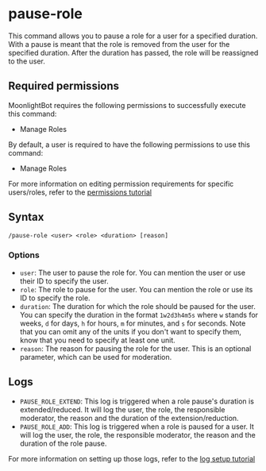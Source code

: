 # pause-role

This command allows you to pause a role for a user for a specified duration. With a pause is meant that the role is
removed from the user for the specified duration. After the duration has passed, the role will be reassigned to the
user.

## Required permissions

MoonlightBot requires the following permissions to successfully execute this command:

* Manage Roles

By default, a user is required to have the following permissions to use this command:

* Manage Roles

For more information on editing permission requirements for specific users/roles, refer to
the [permissions tutorial](<linkToPermissionsTutorial>)

## Syntax

```text
/pause-role <user> <role> <duration> [reason]
```

### Options

* `user`: The user to pause the role for. You can mention the user or use their ID to specify the user.
* `role`: The role to pause for the user. You can mention the role or use its ID to specify the role.
* `duration`: The duration for which the role should be paused for the user. You can specify the duration in the
  format `1w2d3h4m5s` where `w` stands for weeks, `d` for days, `h` for hours, `m` for minutes, and `s` for seconds.
  Note that you can omit any of the units if you don't want to specify them, know that you need to specify at least
  one unit.
* `reason`: The reason for pausing the role for the user. This is an optional parameter, which can be used for
  moderation.

## Logs

* `PAUSE_ROLE_EXTEND`: This log is triggered when a role pause's duration is extended/reduced.
  It will log the user, the role, the responsible moderator, the reason and the duration of the extension/reduction.
* `PAUSE_ROLE_ADD`: This log is triggered when a role is paused for a user.
  It will log the user, the role, the responsible moderator, the reason and the duration of the role pause.

For more information on setting up those logs, refer to the [log setup tutorial](<linkToLogTutorial>)